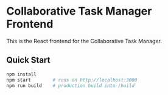 # Collaborative Task Manager Frontend

This is the React frontend for the Collaborative Task Manager.

## Quick Start

```bash
npm install
npm start        # runs on http://localhost:3000
npm run build    # production build into /build
